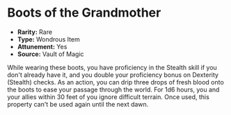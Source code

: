# Boots of the Grandmother

- **Rarity:** Rare
- **Type:** Wondrous Item
- **Attunement:** Yes
- **Source:** Vault of Magic

While wearing these boots, you have proficiency in the Stealth skill if you don't already have it, and you double your proficiency bonus on Dexterity (Stealth) checks. As an action, you can drip three drops of fresh blood onto the boots to ease your passage through the world. For 1d6 hours, you and your allies within 30 feet of you ignore difficult terrain. Once used, this property can't be used again until the next dawn.
